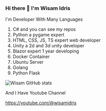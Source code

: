 ### Hi there 👋 I'm Wisam Idris

I'm Developer With Many Languages

1. C# and you can see my repos
2. Python a pygame expert
3. HTML, CSS, JS, TS expert web developer
4. Unity a 2d and 3d unity developer
5. Blazor expert 1 year developing
6. Docker Container
7. Ubuntu Server
8. Golang
10. Python Flask

![Wisam GitHub stats](https://github-readme-stats.vercel.app/api?username=wisamidris7&count_private=false&theme=radical)

And I Have Youtube Channel

https://youtube.com/@wisamidris
